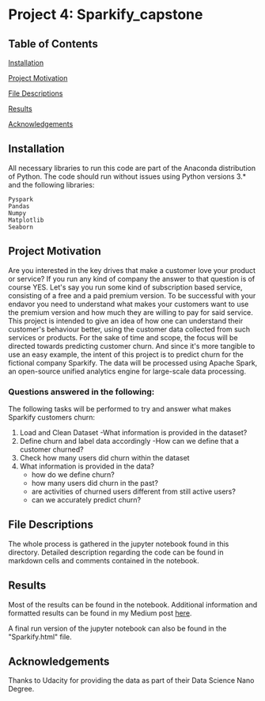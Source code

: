 # Project 4: Sparkify_capstone

## Table of Contents
[Installation](https://github.com/spreuhs/data_science_nd_capstone_sparkify/blob/main/README.md#installation)

[Project Motivation](https://github.com/spreuhs/data_science_nd_capstone_sparkify/blob/main/README.md#project-motivation)

[File Descriptions](https://github.com/spreuhs/data_science_nd_capstone_sparkify/blob/main/README.md#file-descriptions)

[Results](https://github.com/spreuhs/data_science_nd_capstone_sparkify/blob/main/README.md#results)

[Acknowledgements](https://github.com/spreuhs/data_science_nd_capstone_sparkify/blob/main/README.md#acknowledgements)

## Installation

All necessary libraries to run this code are part of the Anaconda distribution of Python.
The code should run without issues using Python versions 3.* and the following libraries:

    Pyspark
    Pandas
    Numpy
    Matplotlib
    Seaborn

## Project Motivation

Are you interested in the key drives that make a customer love your product or service? 
If you run any kind of company the answer to that question is of course YES.
Let's say you run some kind of subscription based service, consisting of a free and a paid premium version.
To be successful with your endavor you need to understand what makes your customers want to use the premium version and how much they are willing to pay for said service.
This project is intended to give an idea of how one can understand their customer's behaviour better, using the customer data collected from such services or products.
For the sake of time and scope, the focus will be directed towards predicting customer churn. And since it's more tangible to use an easy example, the intent of this project is to predict churn for the fictional company Sparkify. 
The data will be processed using Apache Spark, an open-source unified analytics engine for large-scale data processing.

### Questions answered in the following:

The following tasks will be performed to try and answer what makes Sparkify customers churn:
1. Load and Clean Dataset
    -What information is provided in the dataset?
2. Define churn and label data accordingly
    -How can we define that a customer churned?
3. Check how many users did churn within the dataset
4. What information is provided in the data?
	- how do we define churn?
	- how many users did churn in the past?
	- are activities of churned users different from still active users?
	- can we accurately predict churn?


## File Descriptions

The whole process is gathered in the jupyter notebook found in this directory. Detailed description regarding the code can be found in markdown cells and comments contained in the notebook.

## Results

Most of the results can be found in the notebook. Additional information and formatted results can be found in my Medium post [here](https://medium.com/@felix_kinzius/music-you-havent-even-thought-of-sparkify-111a85419c92).

A final run version of the jupyter notebook can also be found in the "Sparkify.html" file.

## Acknowledgements

Thanks to Udacity for providing the data as part of their Data Science Nano Degree.
